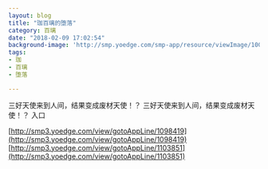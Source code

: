 ```yaml
---
layout: blog
title: "珈百璃的堕落"
category: 百璃
date: "2018-02-09 17:02:54"
background-image: 'http://smp.yoedge.com/smp-app/resource/viewImage/1002014appline.png'
tags:
- 珈
- 百璃
- 堕落

---
```

三好天使来到人间，结果变成废材天使！？
三好天使来到人间，结果变成废材天使！？
入口

[http://smp3.yoedge.com/view/gotoAppLine/1098419](http://smp3.yoedge.com/view/gotoAppLine/1098419)
[http://smp3.yoedge.com/view/gotoAppLine/1103851](http://smp3.yoedge.com/view/gotoAppLine/1103851)

        
